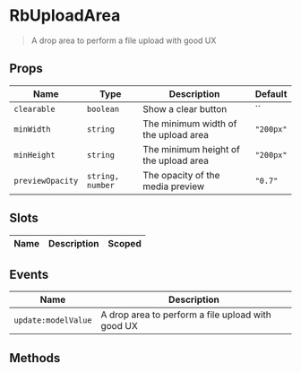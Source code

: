 # RbUploadArea

> A drop area to perform a file upload with good UX

## Props

| Name | Type | Description | Default |
| ---- | ---- | ----------- | ------- |
| `clearable` | `boolean` | Show a clear button | `` |
| `minWidth` | `string` | The minimum width of the upload area | `"200px"` |
| `minHeight` | `string` | The minimum height of the upload area | `"200px"` |
| `previewOpacity` | `string, number` | The opacity of the media preview | `"0.7"` |

## Slots

| Name | Description | Scoped |
| ---- | ----------- | ------ |

## Events

| Name | Description |
| ---- | ----------- |
| `update:modelValue` | A drop area to perform a file upload with good UX |

## Methods
